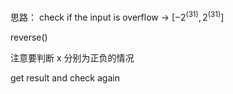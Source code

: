 思路：
check if the input is overflow → $[-2^(31),2^(31)]$

reverse()

注意要判断 x 分别为正负的情况

get result and check again
